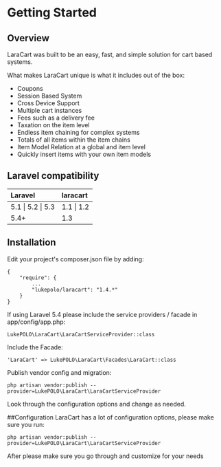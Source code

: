 # Getting Started
 
<a name="overview"></a>
## Overview
LaraCart was built to be an easy, fast, and simple solution for cart based systems.

What makes LaraCart unique is what it includes out of the box:

- Coupons
- Session Based System
- Cross Device Support
- Multiple cart instances
- Fees such as a delivery fee
- Taxation on the item level
- Endless item chaining for complex systems
- Totals of all items within the item chains
- Item Model Relation at a global and item level
- Quickly insert items with your own item models

## Laravel compatibility

| Laravel           | laracart   |
| :---------------- | :--------- |
| 5.1 \| 5.2 \| 5.3 | 1.1 \| 1.2 |
| 5.4+      | 1.3 |

<a name="installation"></a>
## Installation
Edit your project's composer.json file by adding:

    {
        "require": {
            ...
            "lukepolo/laracart": "1.4.*"
        }
    }

If using Laravel 5.4 please include the service providers / facade in app/config/app.php:

    LukePOLO\LaraCart\LaraCartServiceProvider::class

Include the Facade:

    'LaraCart' => LukePOLO\LaraCart\Facades\LaraCart::class

Publish vendor config and migration:

    php artisan vendor:publish --provider=LukePOLO\LaraCart\LaraCartServiceProvider
    
Look through the configuration options and change as needed.

<a name="configuration"></a>
##Configuration
LaraCart has a lot of configuration options, please make sure you run:

    php artisan vendor:publish --provider=LukePOLO\LaraCart\LaraCartServiceProvider
    
After please make sure you go through and customize for your needs
